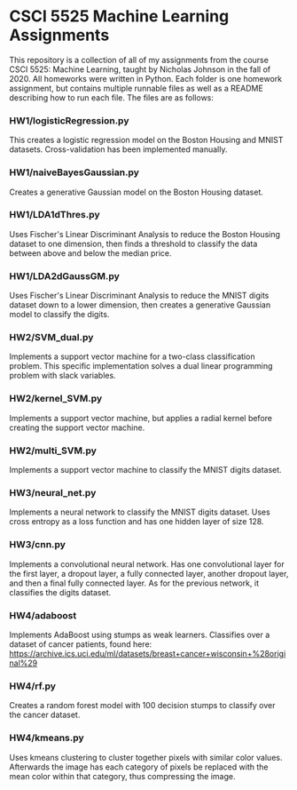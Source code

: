 # CSCI 5525 Machine Learning Assignments

This repository is a collection of all of my assignments from the course CSCI 5525: Machine Learning, taught by Nicholas Johnson in the fall of 2020. 
All homeworks were written in Python. Each folder is one homework assignment, but contains multiple runnable files as well as a README
describing how to run each file. The files are as follows:

### HW1/logisticRegression.py
This creates a logistic regression model on the Boston Housing and MNIST datasets. Cross-validation has been implemented manually.

### HW1/naiveBayesGaussian.py
Creates a generative Gaussian model on the Boston Housing dataset.

### HW1/LDA1dThres.py
Uses Fischer's Linear Discriminant Analysis to reduce the Boston Housing dataset to one dimension, then finds a threshold to classify the data between above and below the median price.

### HW1/LDA2dGaussGM.py
Uses Fischer's Linear Discriminant Analysis to reduce the MNIST digits dataset down to a lower dimension, then creates a generative Gaussian model to classify the digits.

### HW2/SVM_dual.py
Implements a support vector machine for a two-class classification problem. This specific implementation solves a dual linear programming problem with slack variables.

### HW2/kernel_SVM.py
Implements a support vector machine, but applies a radial kernel before creating the support vector machine. 

### HW2/multi_SVM.py
Implements a support vector machine to classify the MNIST digits dataset.


### HW3/neural_net.py
Implements a neural network to classify the MNIST digits dataset. Uses cross entropy as a loss function and has one hidden layer of size 128.

### HW3/cnn.py
Implements a convolutional neural network. Has one convolutional layer for the first layer, a dropout layer, a fully connected layer, another dropout layer, and then a final fully connected layer. As for the previous network, it classifies the digits dataset.

### HW4/adaboost
Implements AdaBoost using stumps as weak learners. Classifies over a dataset of cancer patients, found here:
https://archive.ics.uci.edu/ml/datasets/breast+cancer+wisconsin+%28original%29

### HW4/rf.py
Creates a random forest model with 100 decision stumps to classify over the cancer dataset.

### HW4/kmeans.py
Uses kmeans clustering to cluster together pixels with similar color values. Afterwards the image has each category of pixels be replaced with the mean color within that category, thus compressing the image.
